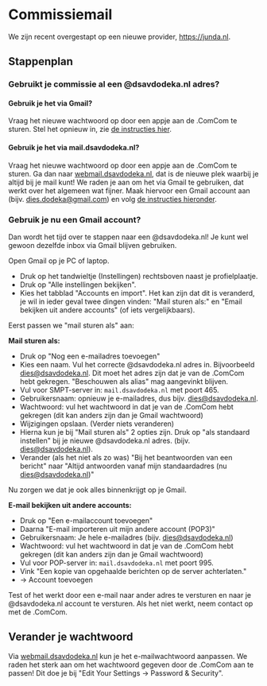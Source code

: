 # Commissiemail

We zijn recent overgestapt op een nieuwe provider, https://junda.nl. 

## Stappenplan

### Gebruikt je commissie al een @dsavdodeka.nl adres?

#### Gebruik je het via Gmail?

Vraag het nieuwe wachtwoord op door een appje aan de .ComCom te sturen. Stel het opnieuw in, zie [de instructies hier](#gebruik-je-nu-een-gmail-account).

#### Gebruik je het via mail.dsavdodeka.nl?

Vraag het nieuwe wachtwoord op door een appje aan de .ComCom te sturen. Ga dan naar [webmail.dsavdodeka.nl](https://webmail.dsavdodeka.nl), dat is de nieuwe plek waarbij je altijd bij je mail kunt! We raden je aan om het via Gmail te gebruiken, dat werkt over het algemeen wat fijner. Maak hiervoor een Gmail account aan (bijv. dies.dodeka@gmail.com) en volg [de instructies hieronder](#gebruik-je-nu-een-gmail-account).


### Gebruik je nu een Gmail account?

Dan wordt het tijd over te stappen naar een @dsavdodeka.nl! Je kunt wel gewoon dezelfde inbox via Gmail blijven gebruiken.

Open Gmail op je PC of laptop. 
- Druk op het tandwieltje (Instellingen) rechtsboven naast je profielplaatje. 
- Druk op "Alle instellingen bekijken".
- Kies het tabblad "Accounts en import". Het kan zijn dat dit is veranderd, je wil in ieder geval twee dingen vinden: "Mail sturen als:" en "Email bekijken uit andere accounts" (of iets vergelijkbaars).

Eerst passen we "mail sturen als" aan:

**Mail sturen als:**

- Druk op "Nog een e-mailadres toevoegen"
- Kies een naam. Vul het correcte @dsavdodeka.nl adres in. Bijvoorbeeld dies@dsavdodeka.nl. Dit moet het adres zijn dat je van de .ComCom hebt gekregen. "Beschouwen als alias" mag aangevinkt blijven.
- Vul voor SMPT-server in: `mail.dsavdodeka.nl` met poort 465.
- Gebruikersnaam: opnieuw je e-mailadres, dus bijv. dies@dsavdodeka.nl.
- Wachtwoord: vul het wachtwoord in dat je van de .ComCom hebt gekregen (dit kan anders zijn dan je Gmail wachtwoord)
- Wijzigingen opslaan. (Verder niets veranderen)
- Hierna kun je bij "Mail sturen als" 2 opties zijn. Druk op "als standaard instellen" bij je nieuwe @dsavdodeka.nl adres. (bijv. dies@dsavdodeka.nl).
- Verander (als het niet als zo was) "Bij het beantwoorden van een bericht" naar "Altijd antwoorden vanaf mijn standaardadres (nu dies@dsavdodeka.nl)"

Nu zorgen we dat je ook alles binnenkrijgt op je Gmail.

**E-mail bekijken uit andere accounts:**

- Druk op "Een e-mailaccount toevoegen"
- Daarna "E-mail importeren uit mijn andere account (POP3)"
- Gebruikersnaam: Je hele e-mailadres (bijv. dies@dsavdodeka.nl)
- Wachtwoord: vul het wachtwoord in dat je van de .ComCom hebt gekregen (dit kan anders zijn dan je Gmail wachtwoord)
- Vul voor POP-server in: `mail.dsavdodeka.nl` met poort 995.
- Vink "Een kopie van opgehaalde berichten op de server achterlaten."
- -> Account toevoegen

Test of het werkt door een e-mail naar ander adres te versturen en naar je @dsavdodeka.nl account te versturen. Als het niet werkt, neem contact op met de .ComCom.

## Verander je wachtwoord

Via [webmail.dsavdodeka.nl](https://webmail.dsavdodeka.nl) kun je het e-mailwachtwoord aanpassen. We raden het sterk aan om het wachtwoord gegeven door de .ComCom aan te passen! Dit doe je bij "Edit Your Settings -> Password & Security".